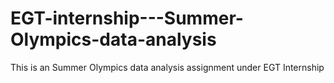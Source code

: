 # EGT-internship---Summer-Olympics-data-analysis
This is an Summer Olympics data analysis assignment under EGT Internship 
